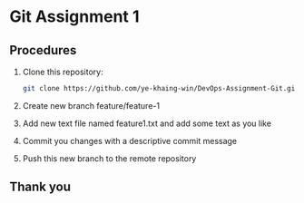 # Git Assignment 1

## Procedures
1. Clone this repository:

   ```bash
   git clone https://github.com/ye-khaing-win/DevOps-Assignment-Git.git

2. Create new branch feature/feature-1
3. Add new text file named feature1.txt and add some text as you like
4. Commit you changes with a descriptive commit message
4. Push this new branch to the remote repository

## Thank you
